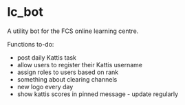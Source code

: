 # lc_bot
A utility bot for the FCS online learning centre.

Functions to-do:
- post daily Kattis task
- allow users to register their Kattis username
- assign roles to users based on rank
- something about clearing channels
- new logo every day
- show kattis scores in pinned message - update regularly
